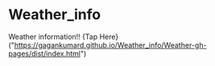 # Weather_info
Weather information!! {Tap Here}("https://gagankumard.github.io/Weather_info/Weather-gh-pages/dist/index.html")
